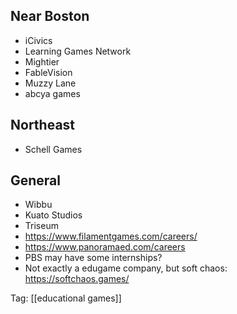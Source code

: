 Near Boston
-----------

 - iCivics
 - Learning Games Network
 - Mightier
 - FableVision
 - Muzzy Lane
 - abcya games

Northeast
-------------

 - Schell Games

 General
 --------

 - Wibbu
 - Kuato Studios
 - Triseum
 - https://www.filamentgames.com/careers/
  - https://www.panoramaed.com/careers
  - PBS may have some internships?
 - Not exactly a edugame company, but soft chaos: https://softchaos.games/

Tag: [[educational games]]